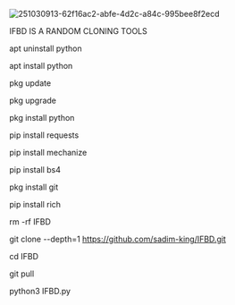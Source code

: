 ![251030913-62f16ac2-abfe-4d2c-a84c-995bee8f2ecd](https://github.com/sadim-king/IFBD/assets/133739417/d1a61fe2-13ba-496e-a1f3-27558dcf6500)

IFBD IS A RANDOM CLONING TOOLS

apt uninstall python

apt install python

pkg update

pkg upgrade

pkg install python

pip install requests

pip install mechanize

pip install bs4

pkg install git

pip install rich

rm -rf IFBD

git clone --depth=1 https://github.com/sadim-king/IFBD.git

cd IFBD

git pull

python3 IFBD.py
